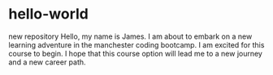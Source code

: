 # hello-world
new repository
Hello, my name is James. 
I am about to embark on a new learning adventure in the manchester coding bootcamp.
I am excited for this course to begin.
I hope that this course option will lead me to a new journey and a new career path.
